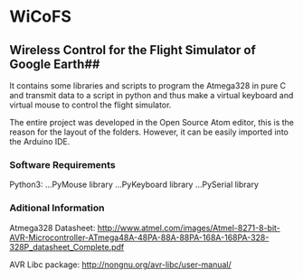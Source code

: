# WiCoFS #
## Wireless Control for the Flight Simulator of Google Earth##

It contains some libraries and scripts to program the Atmega328 in pure C and transmit data to a script in python and thus make a virtual keyboard and virtual mouse to control the flight simulator.

The entire project was developed in the Open Source Atom editor, this is the reason for the layout of the folders. However, it can be easily imported into the Arduino IDE.

### Software Requirements ###

Python3:
...PyMouse library
...PyKeyboard library
...PySerial library


### Aditional Information ###

Atmega328 Datasheet:
http://www.atmel.com/images/Atmel-8271-8-bit-AVR-Microcontroller-ATmega48A-48PA-88A-88PA-168A-168PA-328-328P_datasheet_Complete.pdf

AVR Libc package:
http://nongnu.org/avr-libc/user-manual/

